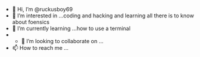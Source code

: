 - 👋 Hi, I’m @ruckusboy69
- 👀 I’m interested in ...coding and hacking and learning all there is to know about foensics
- 🌱 I’m currently learning ...how to use a terminal
- - 💞️ I’m looking to collaborate on ...
- 📫 How to reach me ...

<!---
ruckusboy69/ruckusboy69 is a ✨ special ✨ repository because its `README.md` (this file) appears on your GitHub profile.
You can click the Preview link to take a look at your changes.
--->
